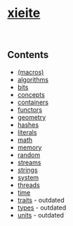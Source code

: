 # [xieite](https://github.com/Eczbek/xieite#readme)

&nbsp;

## Contents
- [\(macros\)](./macros.md)
- [algorithms](./algorithms.md)
- [bits](./bits.md)
- [concepts](./concepts.md)
- [containers](./containers.md)
- [functors](./functors.md)
- [geometry](./geometry.md)
- [hashes](./hashes.md)
- [literals](./literals.md)
- [math](./math.md)
- [memory](./memory.md)
- [random](./random.md)
- [streams](./streams.md)
- [strings](./strings.md)
- [system](./system.md)
- [threads](./threads.md)
- [time](./time.md)
- [traits](./traits.md) - outdated
- [types](./types.md) - outdated
- [units](./units.md) - outdated
